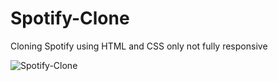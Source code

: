 # Spotify-Clone
Cloning Spotify using HTML and CSS only not fully responsive

![Spotify-Clone](https://github.com/BrandonBlkk/Spotify-Clone/assets/141344965/580a4fca-b9eb-4669-9923-86317d81546c)
